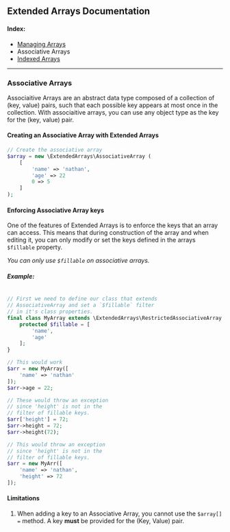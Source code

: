 ## Extended Arrays Documentation

#### Index:
* [Managing Arrays](https://github.com/nathan-fiscaletti/extended-arrays/blob/master/Examples/Managing%20Arrays.md)
* Associative Arrays
* [Indexed Arrays](https://github.com/nathan-fiscaletti/extended-arrays/blob/master/Examples/Indexed%20Arrays.md)

----
### Associative Arrays

Associaitive Arrays are an abstract data type composed of a collection of (key, value) pairs, such that each possible key appears at most once in the collection. With associaitive arrays, you can use any object type as the key for the (key, value) pair. 

#### Creating an Associative Array with Extended Arrays

```php
// Create the associative array
$array = new \ExtendedArrays\AssociativeArray (
    [
        'name' => 'nathan',
        'age' => 22
        0 => 5
    ]
);
```

#### Enforcing Associative Array keys

One of the features of Extended Arrays is to enforce the keys that an array can access. This means that during construction of the array and when editing it, you can only modify or set the keys defined in the arrays `$fillable` property.

*You can only use `$fillable` on associative arrays.*

##### Example:
```php

// First we need to define our class that extends
// AssociativeArray and set a `$fillable` filter 
// in it's class properties.
final class MyArray extends \ExtendedArrays\RestrictedAssociativeArray {
    protected $fillable = [
        'name',
        'age'
    ];
}

// This would work
$arr = new MyArray([
    'name' => 'nathan'
]);
$arr->age = 22;

// These would throw an exception
// since 'height' is not in the
// filter of fillable keys.
$arr['height'] = 72;
$arr->height = 72;
$arr->height(72);

// This would throw an exception
// since 'height' is not in the 
// filter of fillable keys.
$arr = new MyArr([
    'name' => 'nathan',
    'height' => 72
]);
```

#### Limitations

1. When adding a key to an Associative Array, you cannot use the `$array[] =` method. A key **must** be provided for the (Key, Value) pair.

